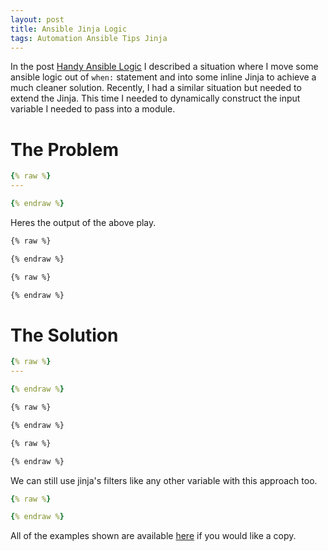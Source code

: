 ```yaml
---
layout: post
title: Ansible Jinja Logic
tags: Automation Ansible Tips Jinja
---
```


In the post [Handy Ansible Logic](link) I described a situation where I move some ansible logic out of ```when:``` statement and into some inline Jinja to achieve a much cleaner solution. Recently, I had a similar situation but needed to extend the Jinja. This time I needed to dynamically construct the input variable I needed to pass into a module.  
  
<!--more-->

# The Problem



```yml
{% raw %}
---

{% endraw %}
```

Heres the output of the above play.
```bash
{% raw %}

{% endraw %}
```


```bash
{% raw %}

{% endraw %}
```



# The Solution


```yaml
{% raw %}
---

{% endraw %}
```



```bash 
{% raw %}

{% endraw %}
```


```bash 
{% raw %}

{% endraw %}
```

We can still use jinja's filters like any other variable with this approach too. 

```yaml
{% raw %}

{% endraw %}
```

All of the examples shown are available [here]() if you would like a copy. 

